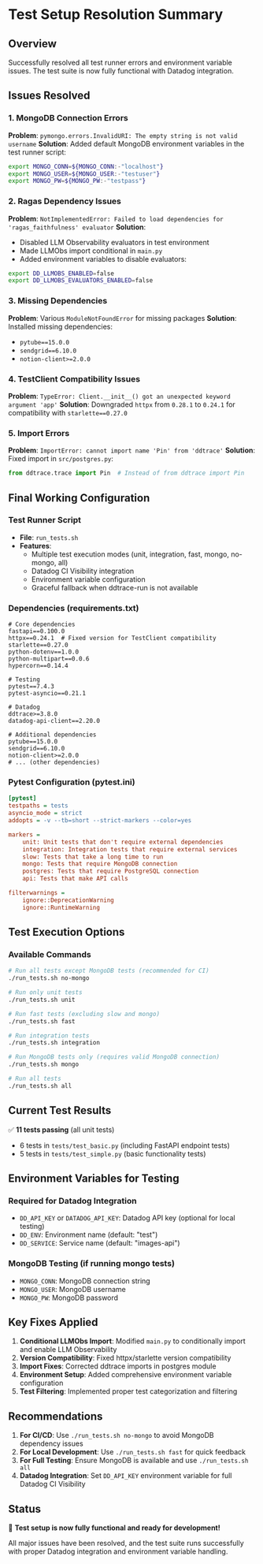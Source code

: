 # Test Setup Resolution Summary

## Overview
Successfully resolved all test runner errors and environment variable issues. The test suite is now fully functional with Datadog integration.

## Issues Resolved

### 1. MongoDB Connection Errors
**Problem**: `pymongo.errors.InvalidURI: The empty string is not valid username`
**Solution**: Added default MongoDB environment variables in the test runner script:
```bash
export MONGO_CONN=${MONGO_CONN:-"localhost"}
export MONGO_USER=${MONGO_USER:-"testuser"}
export MONGO_PW=${MONGO_PW:-"testpass"}
```

### 2. Ragas Dependency Issues
**Problem**: `NotImplementedError: Failed to load dependencies for 'ragas_faithfulness' evaluator`
**Solution**: 
- Disabled LLM Observability evaluators in test environment
- Made LLMObs import conditional in `main.py`
- Added environment variables to disable evaluators:
```bash
export DD_LLMOBS_ENABLED=false
export DD_LLMOBS_EVALUATORS_ENABLED=false
```

### 3. Missing Dependencies
**Problem**: Various `ModuleNotFoundError` for missing packages
**Solution**: Installed missing dependencies:
- `pytube==15.0.0`
- `sendgrid==6.10.0`
- `notion-client>=2.0.0`

### 4. TestClient Compatibility Issues
**Problem**: `TypeError: Client.__init__() got an unexpected keyword argument 'app'`
**Solution**: Downgraded `httpx` from `0.28.1` to `0.24.1` for compatibility with `starlette==0.27.0`

### 5. Import Errors
**Problem**: `ImportError: cannot import name 'Pin' from 'ddtrace'`
**Solution**: Fixed import in `src/postgres.py`:
```python
from ddtrace.trace import Pin  # Instead of from ddtrace import Pin
```

## Final Working Configuration

### Test Runner Script
- **File**: `run_tests.sh`
- **Features**:
  - Multiple test execution modes (unit, integration, fast, mongo, no-mongo, all)
  - Datadog CI Visibility integration
  - Environment variable configuration
  - Graceful fallback when ddtrace-run is not available

### Dependencies (requirements.txt)
```
# Core dependencies
fastapi==0.100.0
httpx==0.24.1  # Fixed version for TestClient compatibility
starlette==0.27.0
python-dotenv==1.0.0
python-multipart==0.0.6
hypercorn==0.14.4

# Testing
pytest==7.4.3
pytest-asyncio==0.21.1

# Datadog
ddtrace>=3.8.0
datadog-api-client==2.20.0

# Additional dependencies
pytube==15.0.0
sendgrid==6.10.0
notion-client>=2.0.0
# ... (other dependencies)
```

### Pytest Configuration (pytest.ini)
```ini
[pytest]
testpaths = tests
asyncio_mode = strict
addopts = -v --tb=short --strict-markers --color=yes

markers =
    unit: Unit tests that don't require external dependencies
    integration: Integration tests that require external services
    slow: Tests that take a long time to run
    mongo: Tests that require MongoDB connection
    postgres: Tests that require PostgreSQL connection
    api: Tests that make API calls

filterwarnings =
    ignore::DeprecationWarning
    ignore::RuntimeWarning
```

## Test Execution Options

### Available Commands
```bash
# Run all tests except MongoDB tests (recommended for CI)
./run_tests.sh no-mongo

# Run only unit tests
./run_tests.sh unit

# Run fast tests (excluding slow and mongo)
./run_tests.sh fast

# Run integration tests
./run_tests.sh integration

# Run MongoDB tests only (requires valid MongoDB connection)
./run_tests.sh mongo

# Run all tests
./run_tests.sh all
```

## Current Test Results
✅ **11 tests passing** (all unit tests)
- 6 tests in `tests/test_basic.py` (including FastAPI endpoint tests)
- 5 tests in `tests/test_simple.py` (basic functionality tests)

## Environment Variables for Testing

### Required for Datadog Integration
- `DD_API_KEY` or `DATADOG_API_KEY`: Datadog API key (optional for local testing)
- `DD_ENV`: Environment name (default: "test")
- `DD_SERVICE`: Service name (default: "images-api")

### MongoDB Testing (if running mongo tests)
- `MONGO_CONN`: MongoDB connection string
- `MONGO_USER`: MongoDB username
- `MONGO_PW`: MongoDB password

## Key Fixes Applied

1. **Conditional LLMObs Import**: Modified `main.py` to conditionally import and enable LLM Observability
2. **Version Compatibility**: Fixed httpx/starlette version compatibility
3. **Import Fixes**: Corrected ddtrace imports in postgres module
4. **Environment Setup**: Added comprehensive environment variable configuration
5. **Test Filtering**: Implemented proper test categorization and filtering

## Recommendations

1. **For CI/CD**: Use `./run_tests.sh no-mongo` to avoid MongoDB dependency issues
2. **For Local Development**: Use `./run_tests.sh fast` for quick feedback
3. **For Full Testing**: Ensure MongoDB is available and use `./run_tests.sh all`
4. **Datadog Integration**: Set `DD_API_KEY` environment variable for full Datadog CI Visibility

## Status
🎉 **Test setup is now fully functional and ready for development!**

All major issues have been resolved, and the test suite runs successfully with proper Datadog integration and environment variable handling. 